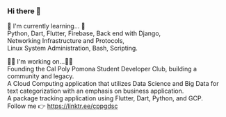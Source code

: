 ### Hi there 👋

<!-- 
**jasojone/jasojone** is a ✨ _special_ ✨ repository because its `README.md` (this file) appears on your GitHub profile.
### Hi there 👋

<!-- 
**jasojone/jasojone** is a ✨ _special_ ✨ repository because its `README.md` (this file) appears on your GitHub profile.

Here are some ideas to get you started: -->

🌱 I'm currently learning... 🌱  
Python, Dart, Flutter, Firebase, Back end with Django,  
Networking Infrastructure and Protocols,  
Linux System Administration, Bash, Scripting.

👨‍💻 I'm working on...👨‍💻   
Founding the Cal Poly Pomona Student Developer Club, building a community and legacy.  
A Cloud Computing application that utilizes Data Science and Big Data for text categorization with an emphasis on business application.  
A package tracking application using Flutter, Dart, Python, and GCP.  
Follow me 👉 https://linktr.ee/cppgdsc




<!-- ## &#x1f4c8; GitHub Stats -->

<!-- <a href="https://github.com/jasojone/jasojone">
  <img align="center" src="https://github-readme-stats.vercel.app/api/top-langs/?username=jasojone&hide=java,html,tex&title_color=ffffff&text_color=c9cacc&icon_color=2bbc8a&bg_color=1d1f21&langs_count=3" />
</a>
<a href="https://github.com/jasojone/jasojone">
  <img align="center" src="https://github-readme-stats.vercel.app/api?username=jasojone&show_icons=true&line_height=27&count_private=true&title_color=ffffff&text_color=c9cacc&icon_color=2bbc8a&bg_color=1d1f21" alt="Martin's GitHub Stats" />
</a>
<a href="https://github.com/jasojone/jasojone.github.io">
  <img align="center" src="https://github-readme-stats.vercel.app/api/pin/?username=jasojone&repo=jasojone.github.io&title_color=ffffff&text_color=c9cacc&icon_color=2bbc8a&bg_color=1d1f21" />
</a>
<a href="https://github.com/jasojone/Jason-Jones-LaTex-Internship-Resume">
  <img align="center" src="https://github-readme-stats.vercel.app/api/pin/?username=jasojone&repo=jason-jones-latex-internship-resume&title_color=ffffff&text_color=c9cacc&icon_color=2bbc8a&bg_color=1d1f21" />
</a>
 -->


   

<!-- - 👯 I’m looking to collaborate on ...
- 🔭 I’m currently working on ...
- 🤔 I’m looking for help with ...
- 💬 Ask me about ...
- 📫 How to reach me: ...
- 😄 Pronouns: ...
- ⚡ Fun fact: ...

 -->
